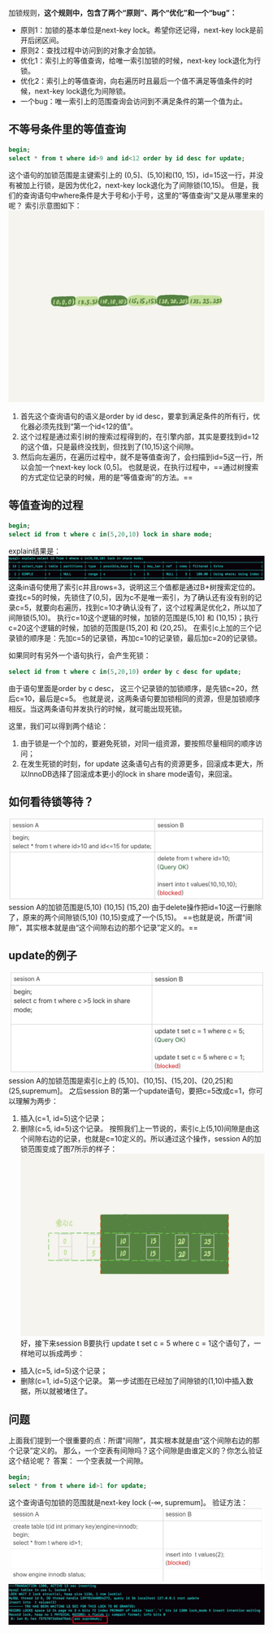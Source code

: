 加锁规则，**这个规则中，包含了两个“原则”、两个“优化”和一个“bug”：**
- 原则1：加锁的基本单位是next-key lock。希望你还记得，next-key lock是前开后闭区间。
- 原则2：查找过程中访问到的对象才会加锁。
- 优化1：索引上的等值查询，给唯一索引加锁的时候，next-key lock退化为行锁。
- 优化2：索引上的等值查询，向右遍历时且最后一个值不满足等值条件的时候，next-key lock退化为间隙锁。
- 一个bug：唯一索引上的范围查询会访问到不满足条件的第一个值为止。

## 不等号条件里的等值查询
```sql
begin; 
select * from t where id>9 and id<12 order by id desc for update;
```
这个语句的加锁范围是主键索引上的 (0,5]、(5,10]和(10, 15)，id=15这一行，并没有被加上行锁，是因为优化2，next-key lock退化为了间隙锁(10,15)。
但是，我们的查询语句中where条件是大于号和小于号，这里的“等值查询”又是从哪里来的呢？
索引示意图如下：
![](MySQL/attachments/fa7d1d6617973283bed5d8478388980c_MD5.jpeg)
1. 首先这个查询语句的语义是order by id desc，要拿到满足条件的所有行，优化器必须先找到“第一个id<12的值”。
2. 这个过程是通过索引树的搜索过程得到的，在引擎内部，其实是要找到id=12的这个值，只是最终没找到，但找到了(10,15)这个间隙。
3. 然后向左遍历，在遍历过程中，就不是等值查询了，会扫描到id=5这一行，所以会加一个next-key lock (0,5]。
也就是说，在执行过程中，==通过树搜索的方式定位记录的时候，用的是“等值查询”的方法。==

## 等值查询的过程
```sql
begin;
select id from t where c in(5,20,10) lock in share mode;
```
explain结果是：
![](MySQL/attachments/2f41c8e42c7f7635650874e4c3fffd19_MD5.jpeg)
这条in语句使用了索引c并且rows=3，说明这三个值都是通过B+树搜索定位的。
 查找c=5的时候，先锁住了(0,5]，因为c不是唯一索引，为了确认还有没有别的记录c=5，就要向右遍历，找到c=10才确认没有了，这个过程满足优化2，所以加了间隙锁(5,10)。
执行c=10这个逻辑的时候，加锁的范围是(5,10] 和 (10,15)；执行c=20这个逻辑的时候，加锁的范围是(15,20] 和 (20,25)。
在索引c上加的三个记录锁的顺序是：先加c=5的记录锁，再加c=10的记录锁，最后加c=20的记录锁。

如果同时有另外一个语句执行，会产生死锁：
```sql
select id from t where c in(5,20,10) order by c desc for update;
```
由于语句里面是order by c desc， 这三个记录锁的加锁顺序，是先锁c=20，然后c=10，最后是c=5。
也就是说，这两条语句要加锁相同的资源，但是加锁顺序相反。当这两条语句并发执行的时候，就可能出现死锁。

这里，我们可以得到两个结论：
1. 由于锁是一个个加的，要避免死锁，对同一组资源，要按照尽量相同的顺序访问；
2. 在发生死锁的时刻，for update 这条语句占有的资源更多，回滚成本更大，所以InnoDB选择了回滚成本更小的lock in share mode语句，来回滚。

## 如何看待锁等待？
![](MySQL/attachments/c0d69113969e0b2b6bb0dbc0dc20dfe2_MD5.jpeg)
session A的加锁范围是(5,10) (10,15] (15,20)
由于delete操作把id=10这一行删除了，原来的两个间隙锁(5,10) (10,15)变成了一个(5,15)。
==也就是说，所谓“间隙”，其实根本就是由“这个间隙右边的那个记录”定义的。==

## update的例子
![](MySQL/attachments/324649dd76cb6091e91061429be2e56e_MD5.jpeg)
session A的加锁范围是索引c上的 (5,10]、(10,15]、(15,20]、(20,25]和(25,supremum]。
之后session B的第一个update语句，要把c=5改成c=1，你可以理解为两步：
1. 插入(c=1, id=5)这个记录；
2. 删除(c=5, id=5)这个记录。
按照我们上一节说的，索引c上(5,10)间隙是由这个间隙右边的记录，也就是c=10定义的。所以通过这个操作，session A的加锁范围变成了图7所示的样子：
![](MySQL/attachments/7dfa7b93de10a380d50f9b6bc5ac2556_MD5.jpeg)
好，接下来session B要执行 update t set c = 5 where c = 1这个语句了，一样地可以拆成两步：
- 插入(c=5, id=5)这个记录；
- 删除(c=1, id=5)这个记录。
第一步试图在已经加了间隙锁的(1,10)中插入数据，所以就被堵住了。

## 问题
上面我们提到一个很重要的点：所谓“间隙”，其实根本就是由“这个间隙右边的那个记录”定义的。
那么，一个空表有间隙吗？这个间隙是由谁定义的？你怎么验证这个结论呢？
答案：
一个空表就一个间隙。
```sql
begin; 
select * from t where id>1 for update;
```
这个查询语句加锁的范围就是next-key lock (-∞, supremum]。
验证方法：
![](MySQL/attachments/12d8b3a7b90f6ca6202c2c2cef08c777_MD5.jpeg)
![](MySQL/attachments/dc6567f90ae295f43f8731e6befbe7fd_MD5.jpeg)